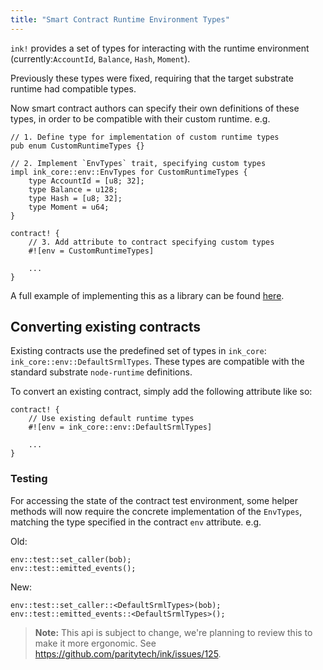 ```yaml
---
title: "Smart Contract Runtime Environment Types"
---
```


`ink!` provides a set of types for interacting with the runtime environment (currently:`AccountId`, `Balance`, `Hash`, `Moment`).

Previously these types were fixed, requiring that the target substrate runtime had compatible types.

Now smart contract authors can specify their own definitions of these types, in order to be compatible with their custom runtime. e.g.

```
// 1. Define type for implementation of custom runtime types
pub enum CustomRuntimeTypes {}

// 2. Implement `EnvTypes` trait, specifying custom types
impl ink_core::env::EnvTypes for CustomRuntimeTypes {
    type AccountId = [u8; 32];
    type Balance = u128;
    type Hash = [u8; 32];
    type Moment = u64;
}

contract! {
    // 3. Add attribute to contract specifying custom types
    #![env = CustomRuntimeTypes]
    
    ...
}
```

A full example of implementing this as a library can be found [here](https://github.com/paritytech/ink-types-node-runtime).

## Converting existing contracts

Existing contracts use the predefined set of types in `ink_core`: `ink_core::env::DefaultSrmlTypes`. These types are compatible with the standard substrate `node-runtime` definitions. 

To convert an existing contract, simply add the following attribute like so:

```
contract! {
    // Use existing default runtime types
    #![env = ink_core::env::DefaultSrmlTypes]
    
    ...
}
```

### Testing

For accessing the state of the contract test environment, some helper methods will now require the concrete implementation of the `EnvTypes`, matching the type specified in the contract `env` attribute. e.g.

Old:

```
env::test::set_caller(bob);
env::test::emitted_events();
```
New:

```
env::test::set_caller::<DefaultSrmlTypes>(bob);
env::test::emitted_events::<DefaultSrmlTypes>();
```

> **Note:** This api is subject to change, we're planning to review this to make it more ergonomic. See https://github.com/paritytech/ink/issues/125. 
